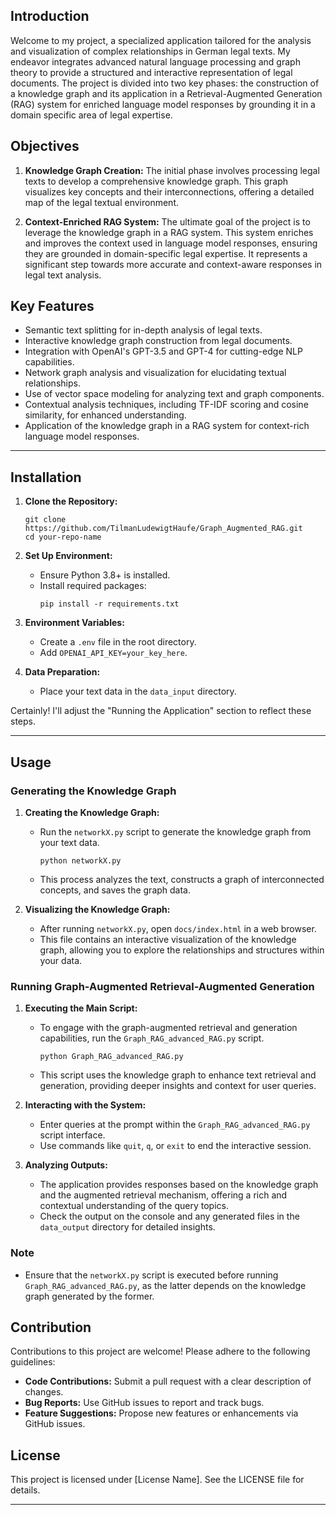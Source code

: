 ## Introduction

Welcome to my project, a specialized application tailored for the analysis and visualization of complex relationships in German legal texts. My endeavor integrates advanced natural language processing and graph theory to provide a structured and interactive representation of legal documents. The project is divided into two key phases: the construction of a knowledge graph and its application in a Retrieval-Augmented Generation (RAG) system for enriched language model responses by grounding it in a domain specific area of legal expertise.

## Objectives

1. **Knowledge Graph Creation:** The initial phase involves processing legal texts to develop a comprehensive knowledge graph. This graph visualizes key concepts and their interconnections, offering a detailed map of the legal textual environment.

2. **Context-Enriched RAG System:** The ultimate goal of the project is to leverage the knowledge graph in a RAG system. This system enriches and improves the context used in language model responses, ensuring they are grounded in domain-specific legal expertise. It represents a significant step towards more accurate and context-aware responses in legal text analysis.

## Key Features

- Semantic text splitting for in-depth analysis of legal texts.
- Interactive knowledge graph construction from legal documents.
- Integration with OpenAI's GPT-3.5 and GPT-4 for cutting-edge NLP capabilities.
- Network graph analysis and visualization for elucidating textual relationships.
- Use of vector space modeling for analyzing text and graph components.
- Contextual analysis techniques, including TF-IDF scoring and cosine similarity, for enhanced understanding.
- Application of the knowledge graph in a RAG system for context-rich language model responses.

---

## Installation

1. **Clone the Repository:**
   ```
   git clone https://github.com/TilmanLudewigtHaufe/Graph_Augmented_RAG.git
   cd your-repo-name
   ```

2. **Set Up Environment:**
   - Ensure Python 3.8+ is installed.
   - Install required packages:
     ```
     pip install -r requirements.txt
     ```

3. **Environment Variables:**
   - Create a `.env` file in the root directory.
   - Add `OPENAI_API_KEY=your_key_here`.

4. **Data Preparation:**
   - Place your text data in the `data_input` directory.

Certainly! I'll adjust the "Running the Application" section to reflect these steps.

---

## Usage

### Generating the Knowledge Graph

1. **Creating the Knowledge Graph:**
   - Run the `networkX.py` script to generate the knowledge graph from your text data.
     ```
     python networkX.py
     ```
   - This process analyzes the text, constructs a graph of interconnected concepts, and saves the graph data.

2. **Visualizing the Knowledge Graph:**
   - After running `networkX.py`, open `docs/index.html` in a web browser.
   - This file contains an interactive visualization of the knowledge graph, allowing you to explore the relationships and structures within your data.

### Running Graph-Augmented Retrieval-Augmented Generation

1. **Executing the Main Script:**
   - To engage with the graph-augmented retrieval and generation capabilities, run the `Graph_RAG_advanced_RAG.py` script.
     ```
     python Graph_RAG_advanced_RAG.py
     ```
   - This script uses the knowledge graph to enhance text retrieval and generation, providing deeper insights and context for user queries.

2. **Interacting with the System:**
   - Enter queries at the prompt within the `Graph_RAG_advanced_RAG.py` script interface.
   - Use commands like `quit`, `q`, or `exit` to end the interactive session.

3. **Analyzing Outputs:**
   - The application provides responses based on the knowledge graph and the augmented retrieval mechanism, offering a rich and contextual understanding of the query topics.
   - Check the output on the console and any generated files in the `data_output` directory for detailed insights.

### Note

- Ensure that the `networkX.py` script is executed before running `Graph_RAG_advanced_RAG.py`, as the latter depends on the knowledge graph generated by the former.

## Contribution

Contributions to this project are welcome! Please adhere to the following guidelines:

- **Code Contributions:** Submit a pull request with a clear description of changes.
- **Bug Reports:** Use GitHub issues to report and track bugs.
- **Feature Suggestions:** Propose new features or enhancements via GitHub issues.

## License

This project is licensed under [License Name]. See the LICENSE file for details.

---
